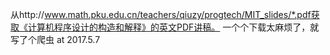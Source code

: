 从http://www.math.pku.edu.cn/teachers/qiuzy/progtech/MIT_slides/*.pdf获取《计算机程序设计的构造和解释》的英文PDF讲稿。
一个个下载太麻烦了，就写了个爬虫
at 2017.5.7
